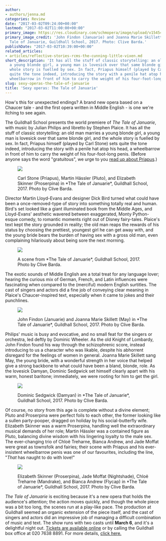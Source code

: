 ```yaml
---
author:
- authors/jenna.md
categories: Review
date: "2017-03-02T09:24:00+00:00"
lastmod: "2017-03-02T11:00:00+00:00"
primary_image: https://res.cloudinary.com/schmopera/image/upload/v1545409169/media/webhook-uploads/1488447815696/2017-03-02---Guildhall-School_The-Tale-of-Januarie_John-Findon-as-Januarie-and-Joanna-Marie-Skillett-as-May_Clive-Barda.jpg.jpg
primary_image_credit: 'John Findon (Januarie) and Joanna Marie Skillett (May) in The
  Tale of Januarie, Guildhall School, 2017. Photo: Clive Barda.'
publishDate: "2017-03-02T10:39:00+00:00"
related_articles:
- articles/reflective-stories-rcms-the-cunning-little-vixen.md
short_description: 'It has all the stuff of classic storytelling: an old man marries
  a young blonde girl, a young man is lovesick over that same blonde girl, and the
  whole story is fuelled by sex. In fact, Priapus himself (played by Carl Stone) sets
  quite the tone indeed, introducing the story with a penile hat atop his head, a
  wheelbarrow in front of him to carry the weight of his four-foot-long penis. '
slug: sexy-operas-the-tale-of-januarie
title: 'Sexy operas: The Tale of Januarie'
---
```


How's this for unexpected endings? A brand new opera based on a Chaucer tale - and the first opera written in Middle English - is one we're itching to see again.

The Guildhall School presents the world premiere of *The Tale of Januarie*, with music by Julian Philips and libretto by Stephen Plaice. It has all the stuff of classic storytelling: an old man marries a young blonde girl, a young man is lovesick over that same blonde girl, and the whole story is fuelled by sex. In fact, Priapus himself (played by Carl Stone) sets quite the tone indeed, introducing the story with a penile hat atop his head, a wheelbarrow in front of him to carry the weight of his four-foot-long penis. (Before anyone says the word "gratuitous", we urge to you [read up about Priapus](https://en.wikipedia.org/wiki/Priapus).)

<figure data-type="image">

![](https://res.cloudinary.com/schmopera/image/upload/v1545409169/media/webhook-uploads/1488449340762/2017-03-02---Guildhall-School_The-Tale-of-Januarie_L-R-Carl-Stone-Martin-Hassler-and-Elizabeth-Skinner_Clive-Barda.jpg.jpg)
<figcaption>Carl Stone (Priapus), Martin Hässler (Pluto), and Elizabeth Skinner (Proserpina) in *The Tale of Januarie*, Guildhall School, 2017. Photo by Clive Barda.</figcaption>
</figure>

Director Martin Lloyd-Evans and designer Dick Bird turned what could have been a once-removed-type of story into something totally real and human. Bird's set looked like a giant illuminated book from the Middle Ages, and Lloyd-Evans' aesthetic wavered between exaggerated, Monty Python-esque comedy, to romantic moments right out of Disney fairy-tales. Plaice's text kept the story grounded in reality; the old man reaps the rewards of his status by choosing the prettiest, youngest girl he can get away with, and the young bride bears the burden of having sex with a gross old man, even complaining hilariously about being sore the next morning.

<figure data-type="image">

![](https://res.cloudinary.com/schmopera/image/upload/v1545409169/media/webhook-uploads/1488447022053/2017-03-02---Guildhall-School_The-Tale-of-Januarie_Clive-Barda.jpg.jpg)
<figcaption>A scene from *The Tale of Januarie*, Guildhall School, 2017. Photo by Clive Barda.</figcaption>
</figure>

The exotic sounds of Middle English are a total treat for any language lover; hearing the curious mix of German, French, and Latin influences were fascinating when compared to the (merciful) modern English surtitles. The cast of singers and actors did a fine job of conveying clear meaning in Plaice's Chaucer-inspired text, especially when it came to jokes and their punchlines.

<figure data-type="image">

![](https://res.cloudinary.com/schmopera/image/upload/v1545409169/media/webhook-uploads/1488447039069/2017-03-02---Guildhall-School_The-Tale-of-Januarie_John-Findon-as-Januarie-and-Joanna-Marie-Skillett-as-May_1Clive-Barda.jpg.jpg)
<figcaption>John Findon (Januarie) and Joanna Marie Skillett (May) in *The Tale of Januarie*, Guildhall School, 2017. Photo by Clive Barda.</figcaption>
</figure>

Philips' music is busy and evocative, and no small feat for the singers or orchestra, led deftly by Dominic Wheeler. As the old Knight of Lombardy, John Findon found his way through the schizophrenic score, instead introducing to us a character who was likable, despite his abhorrent disregard for the feelings of women in general. Joanna Marie Skillett sang May, the young bride, with a wonderful strength in her voice that helped give a strong backbone to what could have been a bland, blonde, role. As the lovesick Damyan, Dominic Sedgwick set himself clearly apart with his warm, honest baritone; immediately, we were rooting for him to get the girl.

<figure data-type="image">

![](https://res.cloudinary.com/schmopera/image/upload/v1545409169/media/webhook-uploads/1488447065155/2017-03-02---Guildhall-School_The-Tale-of-Januarie_Dominic-Sedgwick-as-Damyan_Clive-Barda.jpg.jpg)
<figcaption>Dominic Sedgwick (Damyan) in *The Tale of Januarie*, Guildhall School, 2017. Photo by Clive Barda.</figcaption>
</figure>

Of course, no story from this age is complete without a divine element; Pluto and Proserpina were perfect foils to each other, the former looking like a sullen party-pooper, dragged on holiday by his social-butterfly wife. Elizabeth Skinner was a warm Proserpina, handling well the extraordinary musical demands of her role; Martin Hässler was a contained figure as Pluto, balancing divine wisdom with his lingering loyalty to the male sex. The ever-changing trio of Chloë Treharne, Bianca Andrew, and Jade Moffat were great as townsfolk and fairies; their scene with Priapus and his ever-insistent wheelbarrow penis was one of our favourites, including the line, "*That* has naught to do with love!"

<figure data-type="image">

![](https://res.cloudinary.com/schmopera/image/upload/v1545409169/media/webhook-uploads/1488449595947/2017-03-02---Guildhall-School_The-Tale-of-Januarie_L-R-Elizabeth-Skinner-Jade-Moffat-Chloe-Treharne-and-Bianca-Andrew_Clive-Barda.jpg.jpg)
<figcaption>Elizabeth Skinner (Proserpina), Jade Moffat (Nightshade), Chloë Treharne (Mandrake), and Bianca Andrew (Flycap) in *The Tale of Januarie*, Guildhall School, 2017. Photo by Clive Barda.</figcaption>
</figure>

*The Tale of Januarie* is exciting because it's a new opera that holds the audience's attention; the action moves quickly, and though the whole piece was a bit too long, the scenes run at a play-like pace. The production at Guildhall seemed an organic extension of the piece itself, and the cast of singers and actors did an impressive job of managing a difficult combination of music and text. The show runs with two casts until **March 6**, and it's a delightful night out. [Tickets are available online](http://www.barbican.org.uk/music/event-detail.asp?ID=20555) or by calling the Guildhall box office at 020 7638 8891. For more details, [click here.](http://www.gsmd.ac.uk/about_the_school/view_all_events/event_single_view/?tx_julleevents_pi1%5BshowUid%5D=4882)
